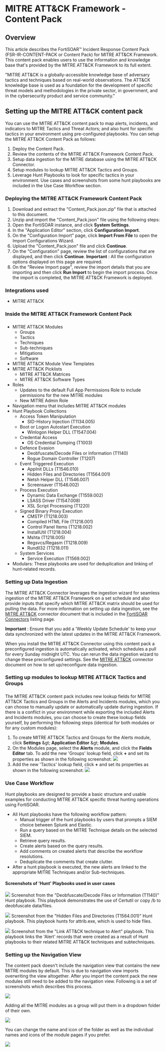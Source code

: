 # **MITRE ATT&amp;CK Framework - Content Pack**


## **Overview**

This article describes the FortiSOAR™ Incident Response Content Pack (FSR-IR-CONTENT-PACK or Content Pack) for MITRE ATT&amp;CK Framework. This content pack enables users to use the information and knowledge base that&#39;s provided by the MITRE ATT&amp;CK Framework to its full extent.

&quot;MITRE ATT&amp;CK is a globally-accessible knowledge base of adversary tactics and techniques based on real-world observations. The ATT&amp;CK knowledge base is used as a foundation for the development of specific threat models and methodologies in the private sector, in government, and in the cybersecurity product and service community.&quot;

## **Setting up the MITRE ATT&amp;CK content pack**

You can use the MITRE ATT&amp;CK content pack to map alerts, incidents, and indicators to MITRE Tactics and Threat Actors; and also hunt for specific tactics in your environment using pre-configured playbooks.
You can setup the MITRE ATT&amp;CK Content Pack as follows:

1. Deploy the Content Pack.
2. Review the contents of the MITRE ATT&amp;CK Framework Content Pack.
3. Setup data ingestion for the MITRE database using the MITRE ATT&amp;CK Connector.
4. Setup modules to lookup MITRE ATT&amp;CK Tactics and Groups.
5. Leverage Hunt Playbooks to look for specific tactics in your environment. Use cases and screenshots from some hunt playbooks are included in the Use Case Workflow section.

### **Deploying the MITRE ATT&amp;CK Framework Content Pack**


1. Download and extract the &quot;Content\_Pack.json.zip&quot; file that is attached to this document.
2. Unzip and import the &quot;Content\_Pack.json&quot; file using the following steps:
  1. Open the FortiSOAR instance, and click **System Settings**.
  2. In the &quot;Application Editor&quot; section, click **Configuration Import**.
  3. On the &quot;Configuration Import&quot; page, click **Import From File** to open the Import Configurations Wizard.
  4. Upload the &quot;Content\_Pack.json&quot; file and click **Continue**.
  5. On the &quot;Configuration&quot; page, review the list of configurations that are displayed, and then click **Continue**.
**Important** : All the configuration options displayed on this page are required.
  6. On the &quot;Review Import page&quot;, review the import details that you are importing and then click **Run Import** to begin the import process.
 Once the import is completed, the MITRE ATT&amp;CK Framework is deployed.

### **Integrations used**

- MITRE ATT&amp;CK

### **Inside the MITRE ATT&amp;CK Framework Content Pack**

###

- MITRE ATT&amp;CK Modules
  - Groups
  - Tactics
  - Techniques
  - Sub-techniques
  - Mitigations
  - Software
- MITRE ATT&amp;CK Module View Templates
- MITRE ATT&amp;CK Picklists
  - MITRE ATT&amp;CK Matrices
  - MITRE ATT&amp;CK Software Types
- Roles
  - Updates to the default Full App Permissions Role to include permissions for the new MITRE modules
  - New MITRE Admin Role
- Navigation menu that includes MITRE ATT&amp;CK modules
- Hunt Playbook Collections
  - Access Token Manipulation
    - SID-History Injection (T1134.005)
  - Boot or Logon Autostart Execution
    - Winlogon Helper DLL (T1547.004)
  - Credential Access
    - OS Credential Dumping (T1003)
  - Defence Evasion
    - Deobfuscate/Decode Files or Information (T1140)
    - Rogue Domain Controller (T1207)
  - Event Triggered Execution
    - AppInit DLLs (T1546.010)
    - Hidden Files and Directories (T1564.001)
    - Netsh Helper DLL (T1546.007)
    - Screensaver (T1546.002)
  - Process Execution
    - Dynamic Data Exchange (T1559.002)
    - LSASS Driver (T1547.008)
    - XSL Script Processing (T1220)
  - Signed Binary Proxy Execution
    - CMSTP (T1218.003)
    - Compiled HTML File (T1218.001)
    - Control Panel Items (T1218.002)
    - InstallUtil (T1218.004)
    - Mshta (T1218.005)
    - Regsvcs/Regasm (T1218.009)
    - Rundll32 (T1218.011)
  - System Services
    - Service Execution (T1569.002)
- Modulars: These playbooks are used for deduplication and linking of hunt-related records.

### **Setting up Data Ingestion**

The MITRE ATT&amp;CK Connector leverages the ingestion wizard for seamless ingestion of the MITRE ATT&amp;CK Framework on a set schedule and also provide inputs that specify which MITRE ATT&amp;CK matrix should be used for pulling the data. For more information on setting up data ingestion, see the [MITRE ATT&amp;CK](https://docs.fortinet.com/document/fortisoar/2.0.0/mitre-att-ck/149/mitre-att-amp-ck-v2-0-0) connector document that is included in the [FortiSOAR Connectors](https://docs.fortinet.com/fortisoar/connectors) listing page.

**Important** : Ensure that you add a &#39;Weekly Update Schedule&#39; to keep your data synchronized with the latest updates in the MITRE ATT&amp;CK Framework.

When you install the MITRE ATT&amp;CK Connector using this content pack a preconfigured ingestion is automatically activated, which schedules a pull for every Sunday midnight UTC. You can rerun the data ingestion wizard to change these preconfigured settings. See the [MITRE ATT&amp;CK](https://docs.fortinet.com/document/fortisoar/2.0.0/mitre-att-ck/149/mitre-att-amp-ck-v2-0-0) connector document on how to set up/reconfigure data ingestion.

### **Setting up modules to lookup MITRE ATT&amp;CK Tactics and Groups**

###

The MITRE ATT&amp;CK content pack includes new lookup fields for MITRE ATT&amp;CK Tactics and Groups in the Alerts and Incidents modules, which you can choose to manually update or automatically update during ingestion. If there is a conflict in your environment while exporting the included Alerts and Incidents modules, you can choose to create these lookup fields yourself, by performing the following steps (identical for both modules or for any custom modules):

1. To create MITRE ATT&amp;CK Tactics and Groups for the Alerts module, click **Settings** \&gt; **Application Editor** \&gt; **Modules**.
2. On the Modules page, select the **Alerts** module, and click the **Fields Editor** tab. To add the new &#39;Groups&#39; lookup field, click **+** and set its properties as shown in the following screenshot:
   ![](screenshots/screenshot_1.png)
3. Add the new &#39;Tactics&#39; lookup field, click **+** and set its properties as shown in the following screenshot: ![](screenshots/screenshot_2.png)

### **Use Case Workflow**

Hunt playbooks are designed to provide a basic structure and usable examples for conducting MITRE ATT&amp;CK specific threat hunting operations using FortiSOAR.

- All Hunt playbooks have the following workflow pattern:
  - Manual trigger of the hunt playbooks by users that prompts a SIEM choice between Splunk and Elastic.
  - Run a query based on the MITRE Technique details on the selected SIEM.
  - Retrieve query results.
  - Create alerts based on the query results.
  - Add comments on created alerts that describe the workflow resolutions.
  - Deduplicate the comments that create clutter.
- After a hunt playbook is executed, the new alerts are linked to the appropriate MITRE Techniques and/or Sub-techniques.

#### Screenshots of &#39;Hunt&#39; Playbooks used in user cases

![](screenshots/screenshot_3.png) Screenshot from the &quot;Deobfuscate/Decode Files or Information (T1140)&quot; Hunt playbook. This playbook demonstrates the use of Certutil or copy /b to deobfuscate data/files.

![](screenshots/screenshot_4.png) Screenshot from the &quot;Hidden Files and Directories (T1564.001)&quot; Hunt playbook. This playbook hunts for attrib.exe, which is used to hide files.

![](screenshots/screenshot_5.png) Screenshot from the &quot;Link ATT&amp;CK technique to Alert&quot; playbook. This playbook links the &#39;Alert&#39; records that were created as a result of Hunt playbooks to their related MITRE ATT&amp;CK techniques and subtechniques.

### **Setting up the Navigation View**

The content pack doesn&#39;t include the navigation view that contains the new MITRE modules by default. This is due to navigation view imports overwriting the view altogether. After you import the content pack the new modules still need to be added to the navigation view. Following is a set of screenshots which describes this process.

![](screenshots/screenshot_6.png)

 Adding all the MITRE modules as a group will put them in a dropdown folder of their own.

 ![](screenshots/screenshot_7.png)

You can change the name and icon of the folder as well as the individual names and icons of the module pages if you prefer.

 ![](screenshots/screenshot_8.png)
